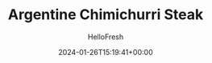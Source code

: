 ---
draft: false # Use this only for setting draft status
hidden: false # Use this to hide unwanted recipes
slug: # <post-title>
title: 'Argentine Chimichurri Steak'
description: "Argentinians love their beef—their asados (barbecues) are practically celebrations of the meat. Head to one and you’ll likely find a nicely seared steak accompanied by a communal bowl of chimichurri—a drizzly herb sauce with a pinch of tartness and heat. Although we can’t send you the experience of dining al fresco in picturesque Patagonia, we can give you this recipe that, along with a roasted veggie jumble, recreates those incredible flavors."
image: https://img.hellofresh.com/f_auto,fl_lossy,q_auto,w_1200/hellofresh_s3/image/argentine-chimichurri-steak-b6046759.jpg
date: 2024-01-26T15:19:41+00:00
author: HelloFresh

tags: ['Gluten-free', 'Spicy']
categories: "main course"
cuisines: "American"
allergens: []

calories: 660
preptime: ['40 minutes']
cooktime: # 180 = 3 Hours | In minutes
totaltime: PT40M
servings: 2

links:
  - description: "Argentinians love their beef—their asados (barbecues) are practically celebrations of the meat. Head to one and you’ll likely find a nicely seared steak accompanied by a communal bowl of chimichurri—a drizzly herb sauce with a pinch of tartness and heat. Although we can’t send you the experience of dining al fresco in picturesque Patagonia, we can give you this recipe that, along with a roasted veggie jumble, recreates those incredible flavors."
    website: https://www.hellofresh.com/recipes/argentine-chimichurri-steak-59c42841a5ed191a46522e32
    image: https://img.hellofresh.com/f_auto,fl_lossy,q_auto,w_1200/hellofresh_s3/image/argentine-chimichurri-steak-b6046759.jpg
 
weight: # 1 | You can add weight to some posts to override the default sorting (date descending)

comments: false # Keep False

ingredients: ['2 unit Sweet Potatoes', '1 unit Shallot', '1 unit Jalapeño', '½ ounce Cilantro', '1 unit Lime', '4 ounce Grape Tomatoes', '1 unit Poblano Pepper', '2 clove Garlic', '1 teaspoon Cumin', '12 ounce Sirloin Steak', '11 teaspoon Olive Oil', ' Salt', ' Pepper']

instructionTitles: ['Preheat and Prep', 'Roast Sweet Potatoes and Shallot', 'Make Chimichurri', 'Cook Steak', 'Toss Salad', 'Finish and Serve']
instructions: ['Wash and dry all produce. Preheat oven to 425 degrees. Peel sweet potatoes, then cut into ½-inch cubes. Peel and halve shallot. Cut halves into quarters. Mince jalapeño (removing ribs and seeds for less heat. Finely chop cilantro. Halve lime and tomatoes. Core and seed poblano, then cut into ½-inch squares. Mince garlic.', 'Toss sweet potatoes, poblano, and shallot on a baking sheet with a drizzle of olive oil and a large pinch of salt and pepper. Roast in oven until browned and slightly crispy, 20-25 minutes, tossing halfway through.', 'Set aside 1 TBSP cilantro for salad. Combine remaining cilantro, ½ tsp cumin (we sent more), 3 TBSP olive oil, a pinch of garlic, jalapeño (to taste), and a squeeze of lime in a small bowl. Season generously with salt, pepper, and more garlic, cumin, and lime (to taste).', 'Heat a drizzle of olive oil in a large pan over medium-high heat. Season steak all over with salt and pepper. Add to pan and cook to desired doneness, 3-6 minutes per side. Remove from pan and let rest 5 minutes before thinly slicing against the grain.', 'In a medium bowl, toss sweet potatoes, poblanos, shallot, tomatoes, reserved cilantro, a squeeze of lime, and any remaining jalapeño (to taste). Season with salt and pepper.', 'Divide salad and steak between plates. Serve with chimichurri for drizzling.']
---